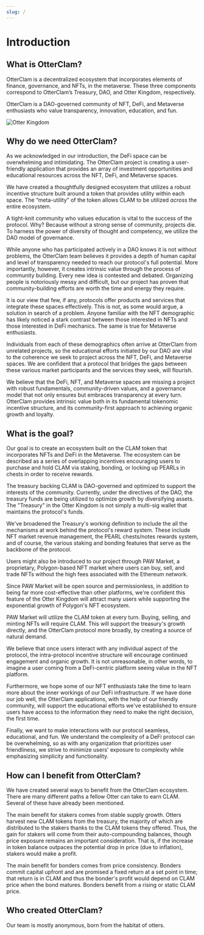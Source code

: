 ```yaml
---
slug: /
---
```


# Introduction

## What is OtterClam?

OtterClam is a decentralized ecosystem that incorporates elements of finance, governance, and NFTs, in the metaverse. These three components correspond to OtterClam’s Treasury, DAO, and Otter Kingdom, respectively.

OtterClam is a DAO-governed community of NFT, DeFi, and Metaverse enthusiasts who value transparency, innovation, education, and fun.&#x20;

![Otter Kingdom](img/otter_kingdom.jpg)

## Why do we need OtterClam?

As we acknowledged in our introduction, the DeFi space can be overwhelming and intimidating. The OtterClam project is creating a user-friendly application that provides an array of investment opportunities and educational resources across the NFT, DeFi, and Metaverse spaces.&#x20;

We have created a thoughtfully designed ecosystem that utilizes a robust incentive structure built around a token that provides utility within each space. The “meta-utility” of the token allows CLAM to be utilized _across_ the entire ecosystem. &#x20;

A tight-knit community who values education is vital to the success of the protocol. Why? Because without a strong sense of community, projects die. To harness the power of diversity of thought and competency, we utilize the DAO model of governance.&#x20;

While anyone who has participated actively in a DAO knows it is not without problems, the OtterClam team believes it provides a depth of human capital and level of transparency needed to reach our protocol's full potential. More importantly, however, it creates intrinsic value through the process of community building. Every new idea is contested and debated. Organizing people is notoriously messy and difficult, but our project has proven that community-building efforts are worth the time and energy they require.&#x20;

It is our view that few, if any, protocols offer products and services that integrate these spaces effectively. This is not, as some would argue, a solution in search of a problem. Anyone familiar with the NFT demographic has likely noticed a stark contrast between those interested in NFTs and those interested in DeFi mechanics. The same is true for Metaverse enthusiasts.&#x20;

Individuals from each of these demographics often arrive at OtterClam from unrelated projects, so the educational efforts initiated by our DAO are vital to the coherence we seek to project across the NFT, DeFi, and Metaverse spaces. We are confident that a protocol that bridges the gaps between these various market participants and the services they seek, will flourish.&#x20;

We believe that the DeFi, NFT, and Metaverse spaces are missing a project with robust fundamentals, community-driven values, and a governance model that not only ensures but embraces transparency at every turn. OtterClam provides intrinsic value both in its fundamental tokenomic incentive structure, and its community-first approach to achieving organic growth and loyalty.&#x20;

## What is the goal?

Our goal is to create an ecosystem built on the CLAM token that incorporates NFTs and DeFi in the Metaverse. The ecosystem can be described as a series of overlapping incentives encouraging users to purchase and hold CLAM via staking, bonding, or locking up PEARLs in chests in order to receive rewards.

&#x20;The treasury backing CLAM is DAO-governed and optimized to support the interests of the community. Currently, under the directives of the DAO, the treasury funds are being utilized to optimize growth by diversifying assets. The "Treasury" in the Otter Kingdom is not simply a multi-sig wallet that maintains the protocol's funds.&#x20;

We've broadened the Treasury's working definition to include the all the mechanisms at work behind the protocol's reward system. These include NFT market revenue management, the PEARL chests/notes rewards system, and of course, the various staking and bonding features that serve as the backbone of the protocol.

Users might also be introduced to our project through PAW Market, a proprietary, Polygon-based NFT market where users can buy, sell, and trade NFTs without the high fees associated with the Ethereum network.&#x20;

Since PAW Market will be open source and permissionless, in addition to being far more cost-effective than other platforms, we're confident this feature of the Otter Kingdom will attract many users while supporting the exponential growth of Polygon's NFT ecosystem.&#x20;

PAW Market will utilize the CLAM token at every turn. Buying, selling, and minting NFTs will require CLAM. This will support the treasury's growth directly, and the OtterClam protocol more broadly, by creating a source of natural demand.&#x20;

We believe that once users interact with any individual aspect of the protocol, the intra-protocol incentive structure will encourage continued engagement and organic growth. It is not unreasonable, in other words, to imagine a user coming from a DeFi-centric platform seeing value in the NFT platform.

&#x20;Furthermore, we hope some of our NFT enthusiasts take the time to learn more about the inner workings of our DeFi infrastructure. If we have done our job well, the OtterClam applications, with the help of our friendly community, will support the educational efforts we've established to ensure users have access to the information they need to make the right decision, the first time.

Finally, we want to make interactions with our protocol seamless, educational, and fun. We understand the complexity of a DeFi protocol can be overwhelming, so as with any organization that prioritizes user friendliness, we strive to minimize users' exposure to complexity while emphasizing simplicity and functionality.&#x20;

## How can I benefit from OtterClam?

We have created several ways to benefit from the OtterClam ecosystem. There are many different paths a fellow Otter can take to earn CLAM. Several of these have already been mentioned.

The main benefit for stakers comes from stable supply growth. Otters harvest new CLAM tokens from the treasury, the majority of which are distributed to the stakers thanks to the CLAM tokens they offered. Thus, the gain for stakers will come from their auto-compounding balances, though price exposure remains an important consideration. That is, if the increase in token balance outpaces the potential drop in price (due to inflation), stakers would make a profit.

The main benefit for bonders comes from price consistency. Bonders commit capital upfront and are promised a fixed return at a set point in time; that return is in CLAM and thus the bonder's profit would depend on CLAM price when the bond matures. Bonders benefit from a rising or static CLAM price.

## Who created OtterClam?

Our team is mostly anonymous, born from the habitat of otters.&#x20;
